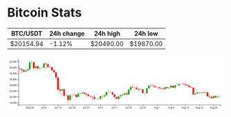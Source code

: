 # Bitcoin Stats

BTC/USDT|24h change|24h high|24h low|
|---|---|---|---|
|$20154.94|-1.12%|$20490.00|$19870.00|

<img src="./chart.svg">
